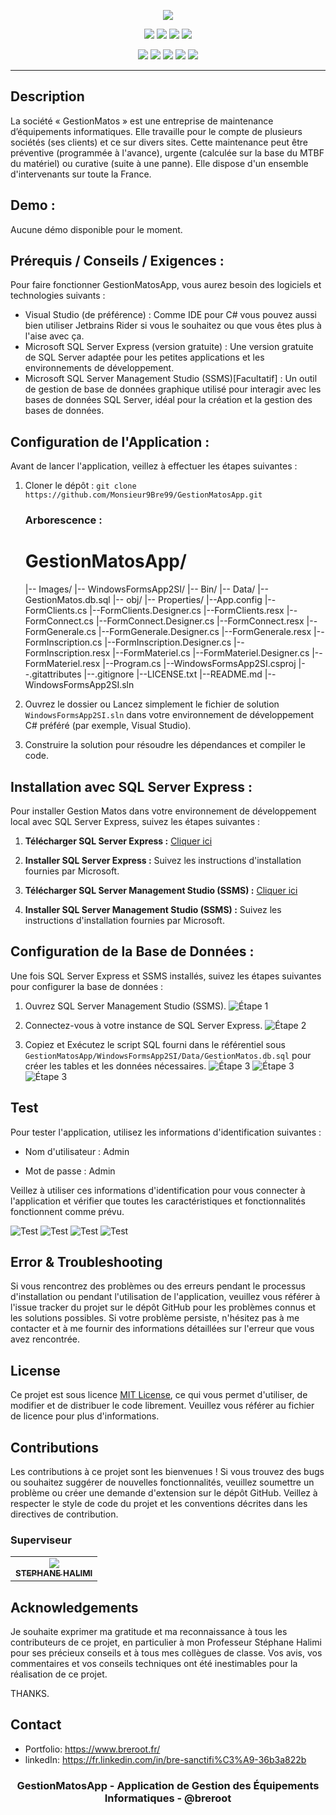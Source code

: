 <p align="center">
  <img src="./Images/gm-logo.png">
</p>

<p align="center">
  <img src="https://img.shields.io/badge/Version-1.0.0-blue?style=for-the-badge">
  <img src="https://img.shields.io/github/stars/Monsieur9Bre99/GestionMatosApp?style=for-the-badge">
  <img src="https://img.shields.io/github/issues/Monsieur9Bre99/GestionMatosApp?color=rouge&style=for-the-badge">
  <img src="https://img.shields.io/github/forks/Monsieur9Bre99/GestionMatosApp?color=sarcelle&style=for-the-badge">
</p>

<p align="center">
  <img src="https://img.shields.io/badge/Auteur-breroot-gree?style=flat-square">
  <img src="https://img.shields.io/badge/Open%20Source-Oui-darkgreen?style=flat-square">
  <img src="https://img.shields.io/badge/Maintenu-Oui-lightblue?style=flat-square">
  <img src="https://img.shields.io/badge/Ecrit%20en-C%23-darkcyan?style=flat-square">
  <img src="https://hits.seeyoufarm.com/api/count/incr/badge.svg?url=https%3A%2F%2Fgithub.com%2FMonsieur9Bre99%2FGestionMatosApp&title=Visitors&edge_flat=false"/>
</p>

<hr>

## Description
La société « GestionMatos » est une entreprise de maintenance d’équipements informatiques. Elle travaille pour le compte de plusieurs sociétés (ses clients) et ce sur divers sites. Cette maintenance peut être préventive (programmée à l'avance), urgente (calculée sur la base du MTBF du matériel) ou curative (suite à une panne). Elle dispose d'un ensemble d'intervenants sur toute la France.

## Demo :

Aucune démo disponible pour le moment.

## Prérequis / Conseils / Exigences :

Pour faire fonctionner GestionMatosApp, vous aurez besoin des logiciels et technologies suivants :

- Visual Studio (de préférence) : Comme IDE pour C# vous pouvez aussi bien utiliser Jetbrains Rider si vous le souhaitez ou que vous êtes plus à l'aise avec ça.
- Microsoft SQL Server Express (version gratuite) : Une version gratuite de SQL Server adaptée pour les petites applications et les environnements de développement.
- Microsoft SQL Server Management Studio (SSMS)[Facultatif] : Un outil de gestion de base de données graphique utilisé pour interagir avec les bases de données SQL Server, idéal pour la création et la gestion des bases de données.

## Configuration de l'Application :

Avant de lancer l'application, veillez à effectuer les étapes suivantes :

1. Cloner le dépôt : `git clone https://github.com/Monsieur9Bre99/GestionMatosApp.git`

   ### Arborescence : 
   # GestionMatosApp/
    |-- Images/
    |-- WindowsFormsApp2SI/
        |-- Bin/
        |-- Data/
            |-- GestionMatos.db.sql
        |-- obj/
        |-- Properties/
        |--App.config
        |--FormClients.cs
        |--FormClients.Designer.cs
        |--FormClients.resx
        |--FormConnect.cs
        |--FormConnect.Designer.cs
        |--FormConnect.resx
        |--FormGenerale.cs
        |--FormGenerale.Designer.cs
        |--FormGenerale.resx
        |--FormInscription.cs
        |--FormInscription.Designer.cs
        |--FormInscription.resx
        |--FormMateriel.cs
        |--FormMateriel.Designer.cs
        |--FormMateriel.resx
        |--Program.cs
        |--WindowsFormsApp2SI.csproj
    |--.gitattributes
    |--.gitignore
    |--LICENSE.txt
    |--README.md
    |--WindowsFormsApp2SI.sln

2. Ouvrez le dossier ou Lancez simplement le fichier de solution `WindowsFormsApp2SI.sln` dans votre environnement de développement C# préféré (par exemple, Visual Studio).
3. Construire la solution pour résoudre les dépendances et compiler le code.

## Installation avec SQL Server Express :

Pour installer Gestion Matos dans votre environnement de développement local avec SQL Server Express, suivez les étapes suivantes :

 1. **Télécharger SQL Server Express :**   [Cliquer ici](https://www.microsoft.com/fr-fr/sql-server/sql-server-downloads)

 2. **Installer SQL Server Express :**   Suivez les instructions d'installation fournies par Microsoft.

 3. **Télécharger SQL Server Management Studio (SSMS) :** [Cliquer ici](https://docs.microsoft.com/en-us/sql/ssms/download-sql-server-management-studio-ssms?view=sql-server-ver15)

 4. **Installer SQL Server Management Studio (SSMS) :**   Suivez les instructions d'installation fournies par Microsoft.

## Configuration de la Base de Données :

Une fois SQL Server Express et SSMS installés, suivez les étapes suivantes pour configurer la base de données :

1. Ouvrez SQL Server Management Studio (SSMS).
    ![Étape 1](./images/step-1-image-1.jpg)

2. Connectez-vous à votre instance de SQL Server Express.
    ![Étape 2](./images/step-3-image-3.jpg)

3. Copiez et Exécutez le script SQL fourni dans le référentiel sous `GestionMatosApp/WindowsFormsApp2SI/Data/GestionMatos.db.sql` pour créer les tables et les données nécessaires.
    ![Étape 3](./images/Capture-db.jpg)
    ![Étape 3](./images/Capture-db-2.jpg)
    ![Étape 3](./images/Capture-db-exec.jpg)

## Test

Pour tester l'application, utilisez les informations d'identification suivantes :

- Nom d'utilisateur : Admin

- Mot de passe : Admin

Veillez à utiliser ces informations d'identification pour vous connecter à l'application et vérifier que toutes les caractéristiques et fonctionnalités fonctionnent comme prévu.

![Test](./images/capture-connexion-form.jpg)
![Test](./images/capture-connexion-form-2.jpg)
![Test](./images/capture-inscription-form.jpg)
![Test](./images/capture-form-ajout.jpg)

## Error & Troubleshooting

Si vous rencontrez des problèmes ou des erreurs pendant le processus d'installation ou pendant l'utilisation de l'application, veuillez vous référer à l'issue tracker du projet sur le dépôt GitHub pour les problèmes connus et les solutions possibles. Si votre problème persiste, n'hésitez pas à me contacter et à me fournir des informations détaillées sur l'erreur que vous avez rencontrée.

## License
Ce projet est sous licence [MIT License](LICENSE), ce qui vous permet d'utiliser, de modifier et de distribuer le code librement. Veuillez vous référer au fichier de licence pour plus d'informations.

## Contributions
Les contributions à ce projet sont les bienvenues ! Si vous trouvez des bugs ou souhaitez suggérer de nouvelles fonctionnalités, veuillez soumettre un problème ou créer une demande d'extension sur le dépôt GitHub. Veillez à respecter le style de code du projet et les conventions décrites dans les directives de contribution.

### Superviseur

<table>
  <tr align="center">
    <td>
        <a href="https://github.com/ESSAMAMI">
        <img src="https://avatars.githubusercontent.com/u/29731343?s=100" />
        <br/>
        <sub><b>STEPHANE HALIMI</b></sub></a>
    </td>
 </tr>
<table>

## Acknowledgements
Je souhaite exprimer ma gratitude et ma reconnaissance à tous les contributeurs de ce projet, en particulier à mon Professeur Stéphane Halimi pour ses précieux conseils et à tous mes collègues de classe. Vos avis, vos commentaires et vos conseils techniques ont été inestimables pour la réalisation de ce projet.

THANKS.

## Contact
- Portfolio: https://www.breroot.fr/
- linkedIn: https://fr.linkedin.com/in/bre-sanctifi%C3%A9-36b3a822b

<h3><p align="center">GestionMatosApp - Application de Gestion des Équipements Informatiques - @breroot</p></h3>